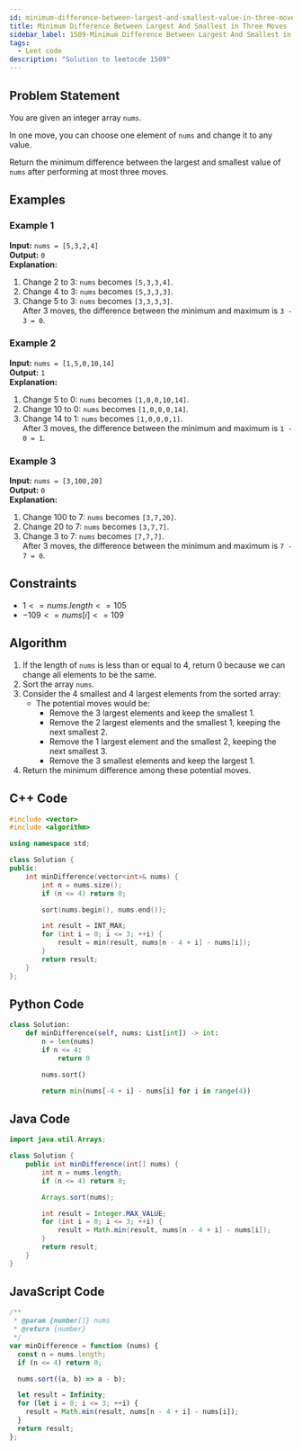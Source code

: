 ```yaml
---
id: minimum-difference-between-largest-and-smallest-value-in-three-moves
title: Minimum Difference Between Largest And Smallest in Three Moves
sidebar_label: 1509-Minimum Difference Between Largest And Smallest in Three Moves
tags:
  - Leet code
description: "Solution to leetocde 1509"
---
```


## Problem Statement

You are given an integer array `nums`.

In one move, you can choose one element of `nums` and change it to any value.

Return the minimum difference between the largest and smallest value of `nums` after performing at most three moves.

## Examples

### Example 1

**Input:** `nums = [5,3,2,4]`  
**Output:** `0`  
**Explanation:**

1. Change 2 to 3: `nums` becomes `[5,3,3,4]`.
2. Change 4 to 3: `nums` becomes `[5,3,3,3]`.
3. Change 5 to 3: `nums` becomes `[3,3,3,3]`.  
   After 3 moves, the difference between the minimum and maximum is `3 - 3 = 0`.

### Example 2

**Input:** `nums = [1,5,0,10,14]`  
**Output:** `1`  
**Explanation:**

1. Change 5 to 0: `nums` becomes `[1,0,0,10,14]`.
2. Change 10 to 0: `nums` becomes `[1,0,0,0,14]`.
3. Change 14 to 1: `nums` becomes `[1,0,0,0,1]`.  
   After 3 moves, the difference between the minimum and maximum is `1 - 0 = 1`.

### Example 3

**Input:** `nums = [3,100,20]`  
**Output:** `0`  
**Explanation:**

1. Change 100 to 7: `nums` becomes `[3,7,20]`.
2. Change 20 to 7: `nums` becomes `[3,7,7]`.
3. Change 3 to 7: `nums` becomes `[7,7,7]`.  
   After 3 moves, the difference between the minimum and maximum is `7 - 7 = 0`.

## Constraints

- $1 <= nums.length <= 105$
- $-109 <= nums[i] <= 109$

## Algorithm

1. If the length of `nums` is less than or equal to 4, return 0 because we can change all elements to be the same.
2. Sort the array `nums`.
3. Consider the 4 smallest and 4 largest elements from the sorted array:
   - The potential moves would be:
     - Remove the 3 largest elements and keep the smallest 1.
     - Remove the 2 largest elements and the smallest 1, keeping the next smallest 2.
     - Remove the 1 largest element and the smallest 2, keeping the next smallest 3.
     - Remove the 3 smallest elements and keep the largest 1.
4. Return the minimum difference among these potential moves.

## C++ Code

```cpp
#include <vector>
#include <algorithm>

using namespace std;

class Solution {
public:
    int minDifference(vector<int>& nums) {
        int n = nums.size();
        if (n <= 4) return 0;

        sort(nums.begin(), nums.end());

        int result = INT_MAX;
        for (int i = 0; i <= 3; ++i) {
            result = min(result, nums[n - 4 + i] - nums[i]);
        }
        return result;
    }
};
```

## Python Code

```python
class Solution:
    def minDifference(self, nums: List[int]) -> int:
        n = len(nums)
        if n <= 4:
            return 0

        nums.sort()

        return min(nums[-4 + i] - nums[i] for i in range(4))
```

## Java Code

```java
import java.util.Arrays;

class Solution {
    public int minDifference(int[] nums) {
        int n = nums.length;
        if (n <= 4) return 0;

        Arrays.sort(nums);

        int result = Integer.MAX_VALUE;
        for (int i = 0; i <= 3; ++i) {
            result = Math.min(result, nums[n - 4 + i] - nums[i]);
        }
        return result;
    }
}
```

## JavaScript Code

```javascript
/**
 * @param {number[]} nums
 * @return {number}
 */
var minDifference = function (nums) {
  const n = nums.length;
  if (n <= 4) return 0;

  nums.sort((a, b) => a - b);

  let result = Infinity;
  for (let i = 0; i <= 3; ++i) {
    result = Math.min(result, nums[n - 4 + i] - nums[i]);
  }
  return result;
};
```
